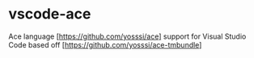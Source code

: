# vscode-ace

Ace language [https://github.com/yosssi/ace] support for Visual Studio Code based off [https://github.com/yosssi/ace-tmbundle]